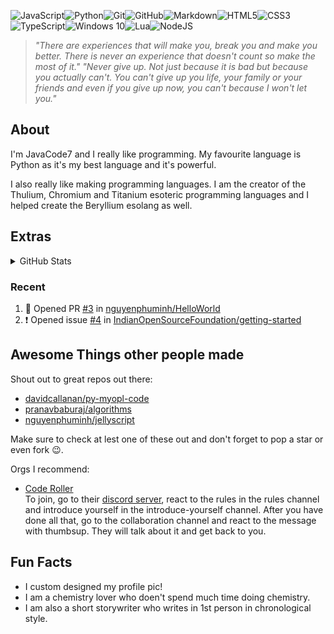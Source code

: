 <img alt="JavaScript" src="https://img.shields.io/badge/javascript%20-%23323330.svg?&style=for-the-badge&logo=javascript&logoColor=%23F7DF1E"/><img alt="Python" src="https://img.shields.io/badge/python%20-%2314354C.svg?&style=for-the-badge&logo=python&logoColor=white"/><img alt="Git" src="https://img.shields.io/badge/git%20-%23F05033.svg?&style=for-the-badge&logo=git&logoColor=white"/><img alt="GitHub" src="https://img.shields.io/badge/github%20-%23121011.svg?&style=for-the-badge&logo=github&logoColor=white"/><img alt="Markdown" src="https://img.shields.io/badge/markdown-%23000000.svg?&style=for-the-badge&logo=markdown&logoColor=white"/><img alt="HTML5" src="https://img.shields.io/badge/html5%20-%23E34F26.svg?&style=for-the-badge&logo=html5&logoColor=white"/><img alt="CSS3" src="https://img.shields.io/badge/css3%20-%231572B6.svg?&style=for-the-badge&logo=css3&logoColor=white"/><img alt="TypeScript" src="https://img.shields.io/badge/typescript%20-%23007ACC.svg?&style=for-the-badge&logo=typescript&logoColor=white"/><img alt="Windows 10" src="https://img.shields.io/badge/Windows-0078D6?style=for-the-badge&logo=windows&logoColor=white" /><img alt="Lua" src="https://img.shields.io/badge/lua-%232C2D72.svg?&style=for-the-badge&logo=lua&logoColor=white"/><img alt="NodeJS" src="https://img.shields.io/badge/node.js%20-%2343853D.svg?&style=for-the-badge&logo=node.js&logoColor=white"/>

> *"There are experiences that will make you, break you and make you better. There is never an experience that doesn't count so make the most of it."*
> *"Never give up. Not just because it is bad but because you actually can't. You can't give up you life, your family or your friends and even if you give up now, you can't because I won't let you."*
 
## About

I'm JavaCode7 and I really like programming. My favourite language is Python as it's my best language and it's powerful.

I also really like making programming languages. I am the creator of the Thulium, Chromium and Titanium esoteric programming languages and I helped create the Beryllium esolang as well.

## Extras

<details>
  <summary>GitHub Stats</summary>

<br>
  
![Anurag's github stats](https://github-readme-stats.vercel.app/api?username=JavaCode7&show_icons=true&theme=radical)<br>
![Top Langs](https://github-readme-stats.vercel.app/api/top-langs/?username=JavaCode7&exclude_repo=p5-links,Hejjo&layout=compact&langs_count=10&theme=radical)<br>
![Metrics](https://metrics.lecoq.io/JavaCode7)
<img src="https://github-profile-trophy.vercel.app/?username=JavaCode7&theme=onedark" width="800"/>
<br>
<br>

</details>

### Recent

<!--START_SECTION:activity-->
1. 💪 Opened PR [#3](https://github.com/nguyenphuminh/HelloWorld/pull/3) in [nguyenphuminh/HelloWorld](https://github.com/nguyenphuminh/HelloWorld)
2. ❗️ Opened issue [#4](https://github.com/IndianOpenSourceFoundation/getting-started/issues/4) in [IndianOpenSourceFoundation/getting-started](https://github.com/IndianOpenSourceFoundation/getting-started)
<!--END_SECTION:activity-->

## Awesome Things other people made

Shout out to great repos out there:<br>
 - [davidcallanan/py-myopl-code](https://github.com/davidcallanan/py-myopl-code)<br>
 - [pranavbaburaj/algorithms](https://github.com/pranavbaburaj/algorithms)<br>
 - [nguyenphuminh/jellyscript](https://github.com/nguyenphuminh/jellyscript)<br>

 Make sure to check at lest one of these out and don't forget to pop a star or even fork 😉.
 
 
 Orgs I recommend:<br>
 - [Code Roller](https://github.com/code-roller)<br>
   To join, go to their [discord server](https://discord.gg/5XEy3mCGkD), react to the rules in the rules channel and introduce yourself in the introduce-yourself channel. After you have done all that, go to the collaboration channel and react to the message with thumbsup. They will talk about it and get back to you.
   
## Fun Facts
- I custom designed my profile pic!
- I am a chemistry lover who doen't spend much time doing chemistry.
- I am also a short storywriter who writes in 1st person in chronological style.
